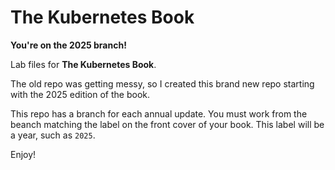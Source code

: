# The Kubernetes Book

**You're on the 2025 branch!**

Lab files for **The Kubernetes Book**.

The old repo was getting messy, so I created this brand new repo starting with the 2025 edition of the book.

This repo has a branch for each annual update. You must work from the beanch matching the label on the front cover of your book. This label will be a year, such as `2025`.

Enjoy!

